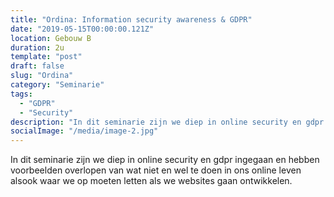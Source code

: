 ```yaml
---
title: "Ordina: Information security awareness & GDPR"
date: "2019-05-15T00:00:00.121Z"
location: Gebouw B
duration: 2u
template: "post"
draft: false
slug: "Ordina"
category: "Seminarie"
tags:
  - "GDPR"
  - "Security"
description: "In dit seminarie zijn we diep in online security en gdpr ingegaan ..."
socialImage: "/media/image-2.jpg"
---
```


<!-- ![Ida](/media/portfolio/ida.png) -->

In dit seminarie zijn we diep in online security en gdpr ingegaan en hebben voorbeelden overlopen van wat niet en wel te doen in ons online leven alsook waar we op moeten letten als we websites gaan ontwikkelen.
